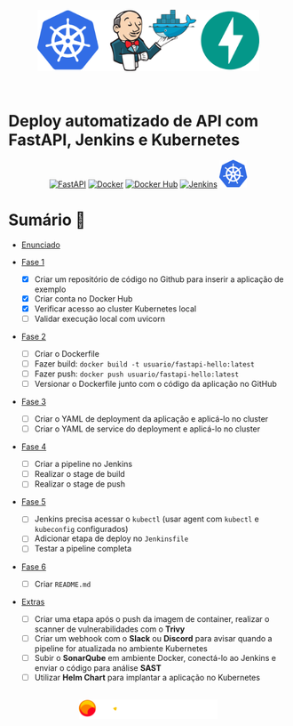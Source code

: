 <p align="center">
  <img src="./assets/logos/projeto3.png" alt="Logo do Projeto 3" width="400">
</p>
<br>

# Deploy automatizado de API com FastAPI, Jenkins e Kubernetes

<div align="center">
  <a href="https://fastapi.tiangolo.com/" target="_blank">
    <img src="https://cdn.jsdelivr.net/gh/devicons/devicon/icons/fastapi/fastapi-original.svg" alt="FastAPI" width="50" title="FastAPI"/></a>
  <a href="https://www.docker.com/" target="_blank">
    <img src="https://cdn.jsdelivr.net/gh/devicons/devicon/icons/docker/docker-original.svg" alt="Docker" width="50" title="Docker"/></a>
  <a href="https://hub.docker.com/" target="_blank">
    <img src="https://img.shields.io/badge/Docker%20Hub-0db7ed?style=for-the-badge&logo=docker&logoColor=white" alt="Docker Hub" title="Docker Hub"/></a>
  <a href="https://www.jenkins.io/" target="_blank">
    <img src="https://cdn.jsdelivr.net/gh/devicons/devicon/icons/jenkins/jenkins-original.svg" alt="Jenkins" width="50" title="Jenkins"/></a>
  <a href="https://kubernetes.io/" target="_blank">
    <img src="https://raw.githubusercontent.com/kubernetes/kubernetes/master/logo/logo.png" alt="Kubernetes" width="50" title="Kubernetes"/></a>
</div>

# Sumário 📝

- [Enunciado](https://github.com/andrrade/Project3-CompassUOL-DevSecOps/blob/main/PB-Projeto-DevOps.pdf)

- [Fase 1](https://github.com/andrrade/Project3-CompassUOL-DevSecOps/blob/main/Fases/01-Preparacao-do-Projeto/README.md)  
  - [x] Criar um repositório de código no Github para inserir a aplicação de exemplo  
  - [x] Criar conta no Docker Hub  
  - [x] Verificar acesso ao cluster Kubernetes local  
  - [ ] Validar execução local com uvicorn  

- [Fase 2](https://github.com/andrrade/Project3-CompassUOL-DevSecOps/blob/main/Fases/02-Conteinerizacao-com-Docker/README.md)  
  - [ ] Criar o Dockerfile  
  - [ ] Fazer build: `docker build -t usuario/fastapi-hello:latest`  
  - [ ] Fazer push: `docker push usuario/fastapi-hello:latest`  
  - [ ] Versionar o Dockerfile junto com o código da aplicação no GitHub  

- [Fase 3](https://github.com/andrrade/Project3-CompassUOL-DevSecOps/blob/main/Fases/03-Arquivos-de-Deploy-no-Kubernetes/README.md)  
  - [ ] Criar o YAML de deployment da aplicação e aplicá-lo no cluster  
  - [ ] Criar o YAML de service do deployment e aplicá-lo no cluster  

- [Fase 4](https://github.com/andrrade/Project3-CompassUOL-DevSecOps/blob/main/Fases/04-Jenkins-Build-Push/README.md)  
  - [ ] Criar a pipeline no Jenkins  
  - [ ] Realizar o stage de build  
  - [ ] Realizar o stage de push  

- [Fase 5](https://github.com/andrrade/Project3-CompassUOL-DevSecOps/blob/main/Fases/05-Jenkins-Deploy-no-Kubernetes/README.md)  
  - [ ] Jenkins precisa acessar o `kubectl` (usar agent com `kubectl` e `kubeconfig` configurados)  
  - [ ] Adicionar etapa de deploy no `Jenkinsfile`  
  - [ ] Testar a pipeline completa  

- [Fase 6](https://github.com/andrrade/Project3-CompassUOL-DevSecOps/tree/main/Fases/06-Documentacao)  
  - [ ] Criar `README.md`  

- [Extras](https://github.com/andrrade/Project3-CompassUOL-DevSecOps/tree/main/Fases/07-Desafios-Extras)  
  - [ ] Criar uma etapa após o push da imagem de container, realizar o scanner de vulnerabilidades com o **Trivy**  
  - [ ] Criar um webhook com o **Slack** ou **Discord** para avisar quando a pipeline for atualizada no ambiente Kubernetes  
  - [ ] Subir o **SonarQube** em ambiente Docker, conectá-lo ao Jenkins e enviar o código para análise **SAST**  
  - [ ] Utilizar **Helm Chart** para implantar a aplicação no Kubernetes  

<p align="center">
  <br>
  <img src="./assets/logos/compassUol.png" alt="CompassUOL Logo" width="250">
</p>
